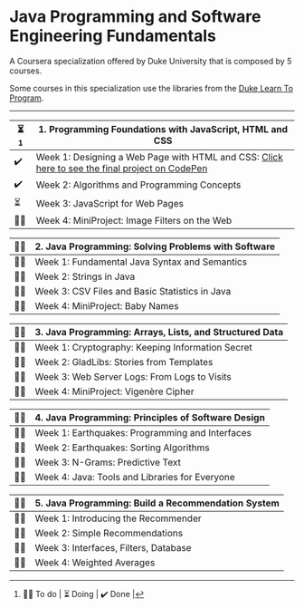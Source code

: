 # Java Programming and Software Engineering Fundamentals

A Coursera specialization offered by Duke University that is composed by 5 courses.

Some courses in this specialization use the libraries from the [Duke Learn To Program](https://www.dukelearntoprogram.com/).
___

| ⏳ [^*] | 1. Programming Foundations with JavaScript, HTML and CSS |
|---|-------------------------------------------------------|
| ✔️ | Week 1: Designing a Web Page with HTML and CSS: [Click here to see the final project on CodePen](https://codepen.io/yohanaff/pen/WNZwyrW) |
| ✔️ | Week 2: Algorithms and Programming Concepts |
| ⏳ | Week 3: JavaScript for Web Pages  |
| 👩‍💻 | Week 4: MiniProject: Image Filters on the Web |


| 👩‍💻 | 2. Java Programming: Solving Problems with Software     |
|----|---------------------------------------------------------|
| 👩‍💻 | Week 1: Fundamental Java Syntax and Semantics           |
| 👩‍💻 | Week 2: Strings in Java                                 |
| 👩‍💻 | Week 3: CSV Files and Basic Statistics in Java          |
| 👩‍💻 | Week 4: MiniProject: Baby Names                         |

| 👩‍💻 | 3. Java Programming: Arrays, Lists, and Structured Data |
|---|----------------------------------------------------------|
| 👩‍💻 | Week 1: Cryptography: Keeping Information Secret        |
| 👩‍💻 | Week 2: GladLibs: Stories from Templates                |
| 👩‍💻 | Week 3: Web Server Logs: From Logs to Visits             |
| 👩‍💻 | Week 4: MiniProject: Vigenère Cipher                    |

| 👩‍💻 | 4. Java Programming: Principles of Software Design      |
|---|----------------------------------------------------------|
| 👩‍💻 | Week 1: Earthquakes: Programming and Interfaces         |
| 👩‍💻 | Week 2: Earthquakes: Sorting Algorithms                 |
| 👩‍💻 | Week 3: N-Grams: Predictive Text                        |
| 👩‍💻 | Week 4: Java: Tools and Libraries for Everyone          |

| 👩‍💻 | 5. Java Programming: Build a Recommendation System      |
|---|----------------------------------------------------------|
| 👩‍💻 | Week 1: Introducing the Recommender                     |
| 👩‍💻 | Week 2: Simple Recommendations                          |
| 👩‍💻 | Week 3: Interfaces, Filters, Database                   |
| 👩‍💻 | Week 4: Weighted Averages                               |

[^*]: 👩‍💻 To do | ⏳ Doing | ✔️ Done |